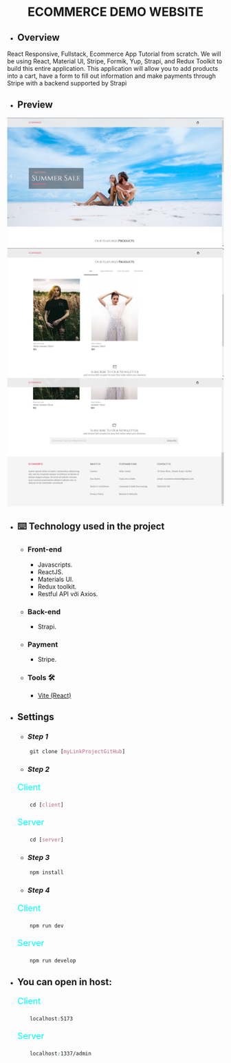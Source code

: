 <h1 align="center"><b>ECOMMERCE DEMO WEBSITE</b></h1>

- ## Overview
React Responsive, Fullstack, Ecommerce App Tutorial from scratch. We will be using React, Material UI, Stripe, Formik, Yup, Strapi, and Redux Toolkit to build this entire application. This application will allow you to add products into a cart, have a form to fill out information and make payments through Stripe with a backend supported by Strapi

- ## Preview
![plot](client/src/assets/Image-for-Readme/1.png)
![plot](client/src/assets/Image-for-Readme/2.png)
![plot](client/src/assets/Image-for-Readme/3.png)

- ## ⌨️ **Technology used in the project**

    - ### **Front-end**
        - Javascripts.
        - ReactJS.
        - Materials UI.
        - Redux toolkit.
        - Restful API với Axios.
    - ### **Back-end**
        - Strapi.

    - ### **Payment**
        - Stripe.

    - ### **Tools 🛠️**
        - [Vite (React)](https://vitejs.dev/)

- ## **Settings**
    - ### *Step 1*
    ```css
        git clone [myLinkProjectGitHub]
    ```

    - ### *Step 2*
    <div style='color: cyan'><p style='font-size: 20px'>Client</p></div>

    ```css
        cd [client]
    ```

    <div style='color: cyan'><p style='font-size: 20px'>Server</p></div>

    ```css
        cd [server]
    ```

    - ### *Step 3*
    ```css
        npm install
    ```

    - ### *Step 4*
    <div style='color: cyan'><p style='font-size: 20px'>Client</p></div>

    ```css
        npm run dev
    ```

    <div style='color: cyan'><p style='font-size: 20px'>Server</p></div>

    ```css
        npm run develop
    ```

- ## You can open in host:
    <div style='color: cyan'><p style='font-size: 20px'>Client</p></div>

    ```css
        localhost:5173
    ```

    <div style='color: cyan'><p style='font-size: 20px'>Server</p></div>

    ```css
        localhost:1337/admin
    ```